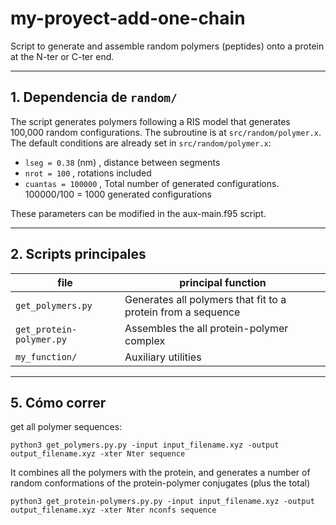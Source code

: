 # my-proyect-add-one-chain

Script to generate and assemble random polymers (peptides) onto a protein at the N-ter or C-ter end.

---

## 1. Dependencia de `random/`

The script generates polymers following a RIS model that generates 100,000 random configurations.
The subroutine is at `src/random/polymer.x`.
The default conditions are already set in `src/random/polymer.x`:

- `lseg = 0.38`  (nm) , distance between segments
- `nrot = 100`        , rotations included
- `cuantas = 100000`  , Total number of generated configurations. 100000/100 = 1000 generated configurations

These parameters can be modified in the aux-main.f95 script.

---

## 2. Scripts principales

| file                            | principal function                                            |
|---------------------------------|---------------------------------------------------------------|
| `get_polymers.py`               | Generates all polymers that fit to a protein from a sequence  |
| `get_protein-polymer.py`        | Assembles the all protein-polymer complex                     |
| `my_function/`                  | Auxiliary utilities                                           |

---

## 5. Cómo correr

get all polymer sequences:

`python3 get_polymers.py.py -input input_filename.xyz -output output_filename.xyz -xter Nter sequence`

It combines all the polymers with the protein, and generates a number of random conformations of the protein-polymer conjugates (plus the total)

`python3 get_protein-polymers.py.py -input input_filename.xyz -output output_filename.xyz -xter Nter nconfs sequence`


